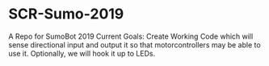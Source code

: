 # SCR-Sumo-2019

A Repo for SumoBot 2019
Current Goals:
Create Working Code which will sense directional input and output it so that motorcontrollers may be able to use it. Optionally, we will hook it up to LEDs.
